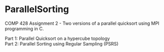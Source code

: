 # ParallelSorting

COMP 428 Assignment 2 - Two versions of a parallel quicksort using MPI programming in C. 

Part 1: Parallel Quicksort on a hypercube topology \
Part 2: Parallel Sorting using Regular Sampling (PSRS)
